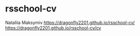 # rsschool-cv
Nataliia Maksymiv https://dragonfly2201.github.io/rsschool-cv/ https://dragonfly2201.github.io/rsschool-cv/cv
